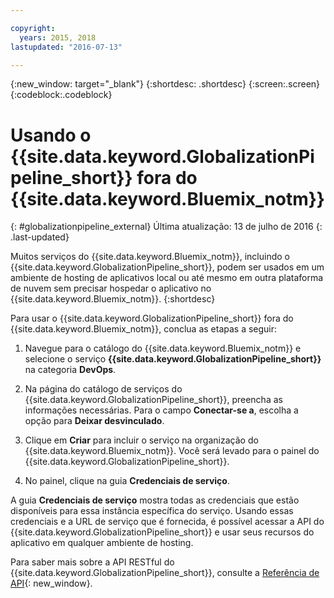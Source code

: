 ```yaml
---

copyright:
  years: 2015, 2018
lastupdated: "2016-07-13"

---
```


{:new_window: target="_blank"}
{:shortdesc: .shortdesc}
{:screen:.screen}
{:codeblock:.codeblock}

# Usando o {{site.data.keyword.GlobalizationPipeline_short}} fora do {{site.data.keyword.Bluemix_notm}}
{: #globalizationpipeline_external}
Última atualização: 13 de julho de 2016
{: .last-updated}

Muitos serviços do {{site.data.keyword.Bluemix_notm}}, incluindo o {{site.data.keyword.GlobalizationPipeline_short}}, podem ser usados em um ambiente de hosting de aplicativos local ou até mesmo em outra plataforma de nuvem sem precisar hospedar o aplicativo no {{site.data.keyword.Bluemix_notm}}.
{:shortdesc}

Para usar o {{site.data.keyword.GlobalizationPipeline_short}} fora do {{site.data.keyword.Bluemix_notm}}, conclua as etapas a seguir:

1. Navegue para o catálogo do {{site.data.keyword.Bluemix_notm}} e selecione o serviço **{{site.data.keyword.GlobalizationPipeline_short}}** na categoria **DevOps**.

2. Na página do catálogo de serviços do {{site.data.keyword.GlobalizationPipeline_short}}, preencha as informações necessárias.  Para o campo **Conectar-se a**, escolha a opção para **Deixar desvinculado**.

3. Clique em **Criar** para incluir o serviço na organização do {{site.data.keyword.Bluemix_notm}}.  Você será levado para o painel do {{site.data.keyword.GlobalizationPipeline_short}}.

4. No painel, clique na guia **Credenciais de serviço**.  

A guia **Credenciais de serviço** mostra todas as credenciais que estão disponíveis para essa instância específica do serviço.  Usando essas credenciais e a URL de serviço que é fornecida, é possível acessar a API do {{site.data.keyword.GlobalizationPipeline_short}} e usar seus recursos do aplicativo em qualquer ambiente de hosting.

Para saber mais sobre a API RESTful do {{site.data.keyword.GlobalizationPipeline_short}}, consulte a [Referência de API](https://gp-rest.ng.bluemix.net/translate/swagger/index.html){: new_window}.
